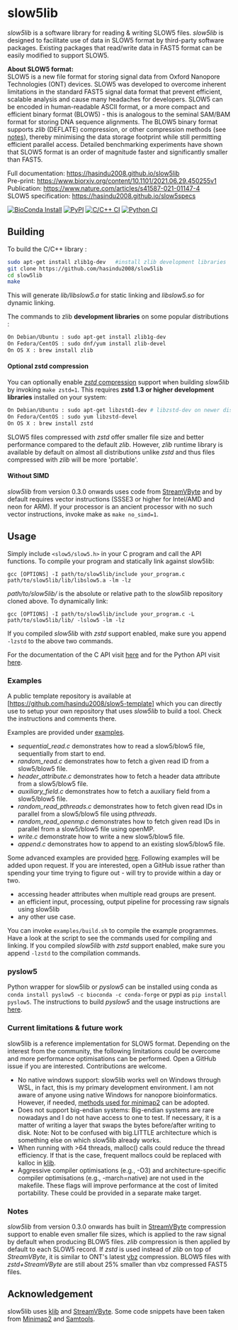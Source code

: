 # slow5lib

*slow5lib* is a software library for reading & writing SLOW5 files. *slow5lib* is designed to facilitate use of data in SLOW5 format by third-party software packages. Existing packages that read/write data in FAST5 format can be easily modified to support SLOW5.

**About SLOW5 format:**<br/>
SLOW5 is a new file format for storing signal data from Oxford Nanopore Technologies (ONT) devices. SLOW5 was developed to overcome inherent limitations in the standard FAST5 signal data format that prevent efficient, scalable analysis and cause many headaches for developers. SLOW5 can be encoded in human-readable ASCII format, or a more compact and efficient binary format (BLOW5) - this is analogous to the seminal SAM/BAM format for storing DNA sequence alignments. The BLOW5 binary format supports  *zlib* (DEFLATE) compression, or other compression methods (see [notes](https://github.com/hasindu2008/slow5lib#notes)), thereby minimising the data storage footprint while still permitting efficient parallel access. Detailed benchmarking experiments have shown that SLOW5 format is an order of magnitude faster and significantly smaller than FAST5.


Full documentation: https://hasindu2008.github.io/slow5lib<br/>
Pre-print: https://www.biorxiv.org/content/10.1101/2021.06.29.450255v1<br/>
Publication: https://www.nature.com/articles/s41587-021-01147-4<br/>
SLOW5 specification: https://hasindu2008.github.io/slow5specs<br/>

[![BioConda Install](https://img.shields.io/conda/dn/bioconda/pyslow5.svg?style=flag&label=BioConda%20install)](https://anaconda.org/bioconda/pyslow5)
[![PyPI](https://img.shields.io/pypi/v/pyslow5.svg?style=flat)](https://pypi.python.org/pypi/pyslow5)
[![C/C++ CI](https://github.com/hasindu2008/slow5lib/actions/workflows/c-cpp.yml/badge.svg)](https://github.com/hasindu2008/slow5lib/actions/workflows/c-cpp.yml)
[![Python CI](https://github.com/hasindu2008/slow5lib/actions/workflows/python.yml/badge.svg)](https://github.com/hasindu2008/slow5lib/actions/workflows/python.yml)


## Building

To build the C/C++ library :

```sh
sudo apt-get install zlib1g-dev   #install zlib development libraries
git clone https://github.com/hasindu2008/slow5lib
cd slow5lib
make
```

This will generate *lib/libslow5.a* for static linking and *libslow5.so* for dynamic linking.

The commands to zlib __development libraries__ on some popular distributions :
```sh
On Debian/Ubuntu : sudo apt-get install zlib1g-dev
On Fedora/CentOS : sudo dnf/yum install zlib-devel
On OS X : brew install zlib
```


#### Optional zstd compression

You can optionally enable [*zstd* compression](https://facebook.github.io/zstd) support when building *slow5lib* by invoking `make zstd=1`. This requires __zstd 1.3 or higher development libraries__ installed on your system:

```sh
On Debian/Ubuntu : sudo apt-get libzstd1-dev # libzstd-dev on newer distributions if libzstd1-dev is unavailable
On Fedora/CentOS : sudo yum libzstd-devel
On OS X : brew install zstd
```

SLOW5 files compressed with *zstd* offer smaller file size and better performance compared to the default *zlib*. However, *zlib* runtime library is available by default on almost all distributions unlike *zstd* and thus files compressed with *zlib* will be more 'portable'.

#### Without SIMD

*slow5lib* from version 0.3.0 onwards uses code from [StreamVByte](https://github.com/lemire/streamvbyte) and by default requires vector instructions (SSSE3 or higher for Intel/AMD and neon for ARM). If your processor is an ancient processor with no such vector instructions, invoke make as `make no_simd=1`.


## Usage

Simply include `<slow5/slow5.h>` in your C program and call the API functions. To compile your program and statically link against slow5lib:

```
gcc [OPTIONS] -I path/to/slow5lib/include your_program.c path/to/slow5lib/lib/libslow5.a -lm -lz
```
*path/to/slow5lib/* is the absolute or relative path to the *slow5lib* repository cloned above. To dynamically link:
```
gcc [OPTIONS] -I path/to/slow5lib/include your_program.c -L path/to/slow5lib/lib/ -lslow5 -lm -lz
```

If you compiled *slow5lib* with *zstd* support enabled, make sure you append `-lzstd` to the above two commands.


For the documentation of the C API visit [here](https://hasindu2008.github.io/slow5lib/slow5_api/slow5.html) and for the Python API visit [here](https://hasindu2008.github.io/slow5lib/pyslow5_api/pyslow5.html).


### Examples

A public template repository is available at [https://github.com/hasindu2008/slow5-template] which you can directly use to setup your own repository that uses *slow5lib* to build a tool. Check the instructions and comments there.

Examples are provided under [examples](https://github.com/hasindu2008/slow5lib/tree/master/examples).
- *sequential_read.c* demonstrates how to read a slow5/blow5 file, sequentially from start to end.
- *random_read.c* demonstrates how to fetch a given read ID from a slow5/blow5 file.
- *header_attribute.c* demonstrates how to fetch a header data attribute from a slow5/blow5 file.
- *auxiliary_field.c* demonstrates how to fetch a auxiliary field from a slow5/blow5 file.
- *random_read_pthreads.c* demonstrates how to fetch given read IDs in parallel from a slow5/blow5 file using *pthreads*.
- *random_read_openmp.c* demonstrates how to fetch given read IDs in parallel from a slow5/blow5 file using openMP.
- *write.c* demonstrate how to write a new slow5/blow5 file.
- *append.c* demonstrates how to append to an existing slow5/blow5 file.

Some advanced examples are provided [here](https://github.com/hasindu2008/slow5lib/tree/master/examples/adv).
Following examples will be added upon request. If you are interested, open a GitHub issue rather than spending your time trying to figure out - will try to provide within a day or two.
- accessing header attributes when multiple read groups are present.
- an efficient input, processing, output pipeline for processing raw signals using slow5lib
- any other use case.

You can invoke `examples/build.sh` to compile the example programmes. Have a look at the script to see the commands used for compiling and linking. If you compiled *slow5lib* with *zstd* support enabled, make sure you append `-lzstd` to the compilation commands.


### pyslow5

Python wrapper for slow5lib or *pyslow5* can be installed using conda as `conda install pyslow5 -c bioconda -c conda-forge` or pypi as `pip install pyslow5`.
The instructions to build *pyslow5* and the usage instructions are [here](https://hasindu2008.github.io/slow5lib/pyslow5_api/pyslow5.html).


### Current limitations & future work

slow5lib is a reference implementation for SLOW5 format. Depending on the interest from the community, the following limitations could be overcome and more performance optimisations can be performed. Open a GitHub issue if you are interested. Contributions are welcome.

- No native windows support: slow5lib works well on Windows through WSL, in fact, this is my primary development environment. I am not aware of anyone using native Windows for nanopore bioinformatics. However, if needed, [methods used for minimap2](https://github.com/lh3/minimap2/issues/19) can be adopted.
- Does not support big-endian systems: Big-endian systems are rare nowadays and I do not have access to one to test. If necessary, it is a matter of writing a layer that swaps the bytes before/after writing to disk. Note: Not to be confused with big.LITTLE architecture which is something else on which slow5lib already works.
- When running with >64 threads, malloc() calls could reduce the thread efficiency. If that is the case, frequent mallocs could be replaced with kalloc in [klib](https://github.com/attractivechaos/klib).
- Aggressive compiler optimisations (e.g.,  -O3) and architecture-specific compiler optimisations (e.g., -march=native) are not used in the makefile. These flags will improve performance at the cost of limited portability. These could be provided in a separate make target.


### Notes

*slow5lib* from version 0.3.0 onwards has built in [StreamVByte](https://github.com/lemire/streamvbyte) compression support to enable even smaller file sizes, which is applied to the raw signal by default when producing BLOW5 files.  *zlib* compression is then applied by default to each SLOW5 record. If *zstd* is used instead of *zlib* on top of *StreamVByte*, it is similar to ONT's latest [vbz](https://github.com/nanoporetech/vbz_compression) compression. BLOW5 files with *zstd+StreamVByte* are still about 25% smaller than vbz compressed FAST5 files.


## Acknowledgement
slow5lib uses [klib](https://github.com/attractivechaos/klib) and [StreamVByte](https://github.com/lemire/streamvbyte). Some code snippets have been taken from [Minimap2](https://github.com/lh3/minimap2) and [Samtools](http://samtools.sourceforge.net/).
